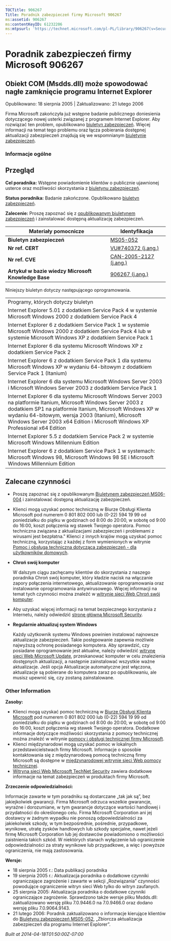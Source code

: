 ```yaml
---
TOCTitle: 906267
Title: Poradnik zabezpieczeń firmy Microsoft 906267
ms:assetid: 906267
ms:contentKeyID: 61232206
ms:mtpsurl: 'https://technet.microsoft.com/pl-PL/library/906267(v=Security.10)'
---
```


Poradnik zabezpieczeń firmy Microsoft 906267
============================================

Obiekt COM (Msdds.dll) może spowodować nagłe zamknięcie programu Internet Explorer
----------------------------------------------------------------------------------

Opublikowano: 18 sierpnia 2005 | Zaktualizowano: 21 lutego 2006

Firma Microsoft zakończyła już wstępne badanie publicznego doniesienia dotyczącego nowej usterki związanej z programem Internet Explorer. Aby rozwiązać ten problem, opublikowano [biuletyn zabezpieczeń](http://technet.microsoft.com/security/bulletin/ms05-052). Więcej informacji na temat tego problemu oraz łącza pobierania dostępnej aktualizacji zabezpieczeń znajdują się we wspomnianym [biuletynie zabezpieczeń](http://technet.microsoft.com/security/bulletin/ms05-052).

### Informacje ogólne

Przegląd
--------

**Cel poradnika:** Wstępne powiadomienie klientów o publicznie ujawnionej usterce oraz możliwości skorzystania z [biuletynu zabezpieczeń](http://technet.microsoft.com/security/bulletin/ms05-052).

**Status poradnika:** Badanie zakończone. Opublikowano [biuletyn zabezpieczeń](http://technet.microsoft.com/security/bulletin/ms05-052).

**Zalecenie:** Proszę zapoznać się z [opublikowanym biuletynem zabezpieczeń](http://technet.microsoft.com/security/bulletin/ms05-052) i zainstalować dostępną aktualizację zabezpieczeń.

| Materiały pomocnicze                                | Identyfikacja                                                                             |
|-----------------------------------------------------|-------------------------------------------------------------------------------------------|
| **Biuletyn zabezpieczeń**                           | [MS05-052](http://technet.microsoft.com/security/bulletin/ms05-052)                       |
| **Nr ref. CERT**                                    | [VU\#740372 (j.ang.)](http://www.kb.cert.org/vuls/id/740372)                              |
| **Nr ref. CVE**                                     | [CAN-2005-2127 (j.ang.)](http://www.cve.mitre.org/cgi-bin/cvename.cgi?name=can-2005-2127) |
| **Artykuł w bazie wiedzy Microsoft Knowledge Base** | [906267 (j.ang.)](http://support.microsoft.com/kb/906267)                                 |

Niniejszy biuletyn dotyczy następującego oprogramowania.

|                                                                                                                                                                                                                                                                                                                       |
|-----------------------------------------------------------------------------------------------------------------------------------------------------------------------------------------------------------------------------------------------------------------------------------------------------------------------|
| Programy, których dotyczy biuletyn                                                                                                                                                                                                                                                                                    |
| Internet Explorer 5.01 z dodatkiem Service Pack 4 w systemie Microsoft Windows 2000 z dodatkiem Service Pack 4                                                                                                                                                                                                        |
| Internet Explorer 6 z dodatkiem Service Pack 1 w systemie Microsoft Windows 2000 z dodatkiem Service Pack 4 lub w systemie Microsoft Windows XP z dodatkiem Service Pack 1                                                                                                                                            |
| Internet Explorer 6 dla systemu Microsoft Windows XP z dodatkiem Service Pack 2                                                                                                                                                                                                                                       |
| Internet Explorer 6 z dodatkiem Service Pack 1 dla systemu Microsoft Windows XP w wydaniu 64-bitowym z dodatkiem Service Pack 1 (Itanium)                                                                                                                                                                             |
| Internet Explorer 6 dla systemu Microsoft Windows Server 2003 i Microsoft Windows Server 2003 z dodatkiem Service Pack 1                                                                                                                                                                                              |
| Internet Explorer 6 dla systemu Microsoft Windows Server 2003 na platformie Itanium, Microsoft Windows Server 2003 z dodatkiem SP1 na platformie Itanium, Microsoft Windows XP w wydaniu 64-bitowym, wersja 2003 (Itanium), Microsoft Windows Server 2003 x64 Edition i Microsoft Windows XP Professional x64 Edition |
| Internet Explorer 5.5 z dodatkiem Service Pack 2 w systemie Microsoft Windows Millennium Edition                                                                                                                                                                                                                      |
| Internet Explorer 6 z dodatkiem Service Pack 1 w systemach: Microsoft Windows 98, Microsoft Windows 98 SE i Microsoft Windows Millennium Edition                                                                                                                                                                      |

Zalecane czynności
------------------

-   Proszę zapoznać się z opublikowanym [Biuletynem zabezpieczeń MS06-004](http://technet.microsoft.com/security/bulletin/ms06-004) i zainstalować dostępną aktualizację zabezpieczeń.
-   Klienci mogą uzyskać pomoc techniczną w Biurze Obsługi Klienta Microsoft pod numerem 0 801 802 000 lub (0-22) 594 19 99 od poniedziałku do piątku w godzinach od 8:00 do 20:00, w sobotę od 9:00 do 16:00, koszt połączenia wg stawek Twojego operatora. Pomoc techniczna związana z aktualizacjami zabezpieczeń i problemami z wirusami jest bezpłatna." Klienci z innych krajów mogą uzyskać pomoc techniczną, korzystając z każdej z form wymienionych w witrynie [Pomoc i obsługa techniczna dotycząca zabezpieczeń - dla użytkowników domowych](http://support.microsoft.com/security).
-   **Chroń swój komputer**

    W dalszym ciągu zachęcamy klientów do skorzystania z naszego poradnika Chroń swój komputer, który kładzie nacisk na włączanie zapory połączenia internetowego, aktualizowanie oprogramowania oraz instalowanie oprogramowania antywirusowego. Więcej informacji na temat tych czynności można znaleźć w [witrynie sieci Web Chroń swój komputer](http://www.microsoft.com/poland/athome/security/protect/windowsxpsp2/default.mspx).

-   Aby uzyskać więcej informacji na temat bezpiecznego korzystania z Internetu, należy odwiedzić [stronę główną Microsoft Security](http://www.microsoft.com/poland/security).
-   **Regularnie aktualizuj system Windows**

    Każdy użytkownik systemu Windows powinien instalować najnowsze aktualizacje zabezpieczeń. Takie postępowanie zapewnia możliwie najwyższą ochronę posiadanego komputera. Aby sprawdzić, czy posiadane oprogramowanie jest aktualne, należy odwiedzić [witrynę sieci Web Microsoft Update](http://update.microsoft.com/microsoftupdate/), przeskanować komputer w celu znalezienia dostępnych aktualizacji, a następnie zainstalować wszystkie ważne aktualizacje. Jeśli opcja Aktualizacje automatyczne jest włączona, aktualizacje są pobierane do komputera zaraz po opublikowaniu, ale musisz upewnić się, czy zostaną zainstalowane.

### Other Information

**Zasoby:**

-   Klienci mogą uzyskać pomoc techniczną w [Biurze Obsługi Klienta Microsoft](http://support.microsoft.com/contactus/?ws=support) pod numerem 0 801 802 000 lub (0-22) 594 19 99 od poniedziałku do piątku w godzinach od 8:00 do 20:00, w sobotę od 9:00 do 16:00, koszt połączenia wg stawek Twojego operatora. Dodatkowe informacje dotyczące możliwości skorzystania z pomocy technicznej można znaleźć w witrynie [pomocy i obsługi technicznej firmy Microsoft](http://support.microsoft.com/?ln=pl).
-   Klienci międzynarodowi mogą uzyskać pomoc w lokalnych przedstawicielstwach firmy Microsoft. Informacje o sposobie kontaktowania się z międzynarodową pomocą techniczną firmy Microsoft są dostępne w [międzynarodowej witrynie sieci Web pomocy technicznej](http://go.microsoft.com/fwlink/?linkid=21155).
-   [Witryna sieci Web Microsoft TechNet Security](http://www.microsoft.com/poland/technet/security/default.mspx) zawiera dodatkowe informacje na temat zabezpieczeń w produktach firmy Microsoft.

**Zrzeczenie odpowiedzialności:**

Informacje zawarte w tym poradniku są dostarczane „tak jak są”, bez jakiejkolwiek gwarancji. Firma Microsoft odrzuca wszelkie gwarancje, wyraźne i dorozumiane, w tym gwarancje dotyczące wartości handlowej i przydatności do określonego celu. Firma Microsoft Corporation ani jej dostawcy w żadnym wypadku nie ponoszą odpowiedzialności za jakiekolwiek szkody, w tym bezpośrednie, pośrednie, przypadkowe, wynikowe, utratę zysków handlowych lub szkody specjalne, nawet jeżeli firmę Microsoft Corporation lub jej dostawców powiadomiono o możliwości zaistnienia takich szkód. W niektórych stanach wyłączenie lub ograniczenie odpowiedzialności za straty wynikowe lub przypadkowe, a więc i powyższe ograniczenia, nie mają zastosowania.

**Wersje:**

-   18 sierpnia 2005 r.: Data publikacji poradnika
-   19 sierpnia 2005 r.: Aktualizacja poradnika o dodatkowe czynniki ograniczające zagrożenie i zawarte w sekcji „Rozwiązania” czynności powodujące ograniczenie witryn sieci Web tylko do witryn zaufanych.
-   25 sierpnia 2005: Aktualizacja poradnika o dodatkowe czynniki ograniczające zagrożenie. Sprawdzono także wersje pliku Msdds.dll: zaktualizowano wersję pliku 7.0.9446.0 na 7.0.9466.0 oraz dodano wersję pliku 7.0.9064.9143.
-   21 lutego 2006: Poradnik zaktualizowano o informacje kierujące klientów do [Biuletynu zabezpieczeń MS05-052](http://technet.microsoft.com/security/bulletin/ms05-052), „Zbiorcza aktualizacja zabezpieczeń dla programu Internet Explorer”.

*Built at 2014-04-18T01:50:00Z-07:00*
